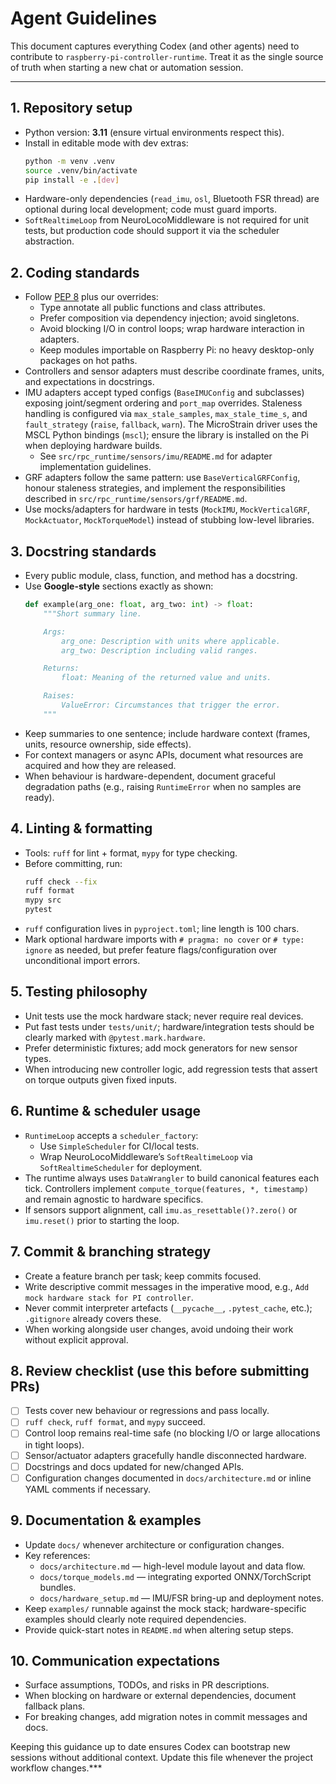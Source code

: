 # Agent Guidelines

This document captures everything Codex (and other agents) need to contribute to
`raspberry-pi-controller-runtime`. Treat it as the single source of truth when
starting a new chat or automation session.

---

## 1. Repository setup
- Python version: **3.11** (ensure virtual environments respect this).
- Install in editable mode with dev extras:
  ```bash
  python -m venv .venv
  source .venv/bin/activate
  pip install -e .[dev]
  ```
- Hardware-only dependencies (`read_imu`, `osl`, Bluetooth FSR thread) are
  optional during local development; code must guard imports.
- `SoftRealtimeLoop` from NeuroLocoMiddleware is not required for unit tests,
  but production code should support it via the scheduler abstraction.

## 2. Coding standards
- Follow [PEP 8](https://peps.python.org/pep-0008/) plus our overrides:
  - Type annotate all public functions and class attributes.
  - Prefer composition via dependency injection; avoid singletons.
  - Avoid blocking I/O in control loops; wrap hardware interaction in adapters.
  - Keep modules importable on Raspberry Pi: no heavy desktop-only packages on
    hot paths.
- Controllers and sensor adapters must describe coordinate frames, units, and
  expectations in docstrings.
- IMU adapters accept typed configs (`BaseIMUConfig` and subclasses) exposing
  joint/segment ordering and `port_map` overrides. Staleness handling is
  configured via `max_stale_samples`, `max_stale_time_s`, and `fault_strategy`
  (`raise`, `fallback`, `warn`). The MicroStrain driver uses the MSCL Python
  bindings (`mscl`); ensure the library is installed on the Pi when deploying
  hardware builds.
  - See `src/rpc_runtime/sensors/imu/README.md` for adapter implementation
    guidelines.
- GRF adapters follow the same pattern: use `BaseVerticalGRFConfig`, honour
  staleness strategies, and implement the responsibilities described in
  `src/rpc_runtime/sensors/grf/README.md`.
- Use mocks/adapters for hardware in tests (`MockIMU`, `MockVerticalGRF`,
  `MockActuator`, `MockTorqueModel`) instead of stubbing low-level libraries.

## 3. Docstring standards
- Every public module, class, function, and method has a docstring.
- Use **Google-style** sections exactly as shown:
  ```python
  def example(arg_one: float, arg_two: int) -> float:
      """Short summary line.

      Args:
          arg_one: Description with units where applicable.
          arg_two: Description including valid ranges.

      Returns:
          float: Meaning of the returned value and units.

      Raises:
          ValueError: Circumstances that trigger the error.
      """
  ```
- Keep summaries to one sentence; include hardware context (frames, units,
  resource ownership, side effects).
- For context managers or async APIs, document what resources are acquired and
  how they are released.
- When behaviour is hardware-dependent, document graceful degradation paths
  (e.g., raising `RuntimeError` when no samples are ready).

## 4. Linting & formatting
- Tools: `ruff` for lint + format, `mypy` for type checking.
- Before committing, run:
  ```bash
  ruff check --fix
  ruff format
  mypy src
  pytest
  ```
- `ruff` configuration lives in `pyproject.toml`; line length is 100 chars.
- Mark optional hardware imports with `# pragma: no cover` or `# type: ignore`
  as needed, but prefer feature flags/configuration over unconditional import
  errors.

## 5. Testing philosophy
- Unit tests use the mock hardware stack; never require real devices.
- Put fast tests under `tests/unit/`; hardware/integration tests should be
  clearly marked with `@pytest.mark.hardware`.
- Prefer deterministic fixtures; add mock generators for new sensor types.
- When introducing new controller logic, add regression tests that assert on
  torque outputs given fixed inputs.

## 6. Runtime & scheduler usage
- `RuntimeLoop` accepts a `scheduler_factory`:
  - Use `SimpleScheduler` for CI/local tests.
  - Wrap NeuroLocoMiddleware’s `SoftRealtimeLoop` via `SoftRealtimeScheduler`
    for deployment.
- The runtime always uses `DataWrangler` to build canonical features each tick.
  Controllers implement `compute_torque(features, *, timestamp)` and remain
  agnostic to hardware specifics.
- If sensors support alignment, call `imu.as_resettable()?.zero()` or `imu.reset()`
  prior to starting the loop.

## 7. Commit & branching strategy
- Create a feature branch per task; keep commits focused.
- Write descriptive commit messages in the imperative mood, e.g.,
  `Add mock hardware stack for PI controller`.
- Never commit interpreter artefacts (`__pycache__`, `.pytest_cache`, etc.);
  `.gitignore` already covers these.
- When working alongside user changes, avoid undoing their work without
  explicit approval.

## 8. Review checklist (use this before submitting PRs)
- [ ] Tests cover new behaviour or regressions and pass locally.
- [ ] `ruff check`, `ruff format`, and `mypy` succeed.
- [ ] Control loop remains real-time safe (no blocking I/O or large
      allocations in tight loops).
- [ ] Sensor/actuator adapters gracefully handle disconnected hardware.
- [ ] Docstrings and docs updated for new/changed APIs.
- [ ] Configuration changes documented in `docs/architecture.md` or inline
      YAML comments if necessary.

## 9. Documentation & examples
- Update `docs/` whenever architecture or configuration changes.
- Key references:
  - `docs/architecture.md` — high-level module layout and data flow.
  - `docs/torque_models.md` — integrating exported ONNX/TorchScript bundles.
  - `docs/hardware_setup.md` — IMU/FSR bring-up and deployment notes.
- Keep `examples/` runnable against the mock stack; hardware-specific examples
  should clearly note required dependencies.
- Provide quick-start notes in `README.md` when altering setup steps.

## 10. Communication expectations
- Surface assumptions, TODOs, and risks in PR descriptions.
- When blocking on hardware or external dependencies, document fallback plans.
- For breaking changes, add migration notes in commit messages and docs.

Keeping this guidance up to date ensures Codex can bootstrap new sessions
without additional context. Update this file whenever the project workflow
changes.***
